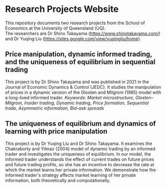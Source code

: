 # Research Projects Website
This repository documents two research projects from the School of Economics at the University of Queensland (UQ).  
The researchers are Dr Shino Takayama (https://www.shinotakayama.com/) and Dr Yuqing Liu (https://sites.google.com/view/yuqingliu/home).

## Price manipulation, dynamic informed trading, and the uniqueness of equilibrium in sequential trading 
This project is by Dr Shino Takayama and was published in 2021 in the Journal of Economic Dynamics & Control (JEDC). It studies the manipulation of prices in a dynamic version of the Glosten and Milgrom (1985) model with a long-lived informed trader.
*Keywords: Market microstructure, Glosten–Milgrom, Insider trading, Dynamic trading, Price formation, Sequential trade, Asymmetric information, Bid–ask spreads*

## The uniqueness of equilibrium and dynamics of learning with price manipulation
This project is by Dr Yuqing Liu and Dr Shino Takayama. It examines the Chakraborty and Yilmaz (2004) model of dynamic trading by an informed trader and investigates the uniqueness of equilibrium. In our model, the informed trader understands the effect of current trades on future prices and future trading profits, so she has an incentive to decrease the rate at which the market learns her private information.  We demonstrate how the informed trader's strategy affects market learning of her private information, both theoretically and computationally.

